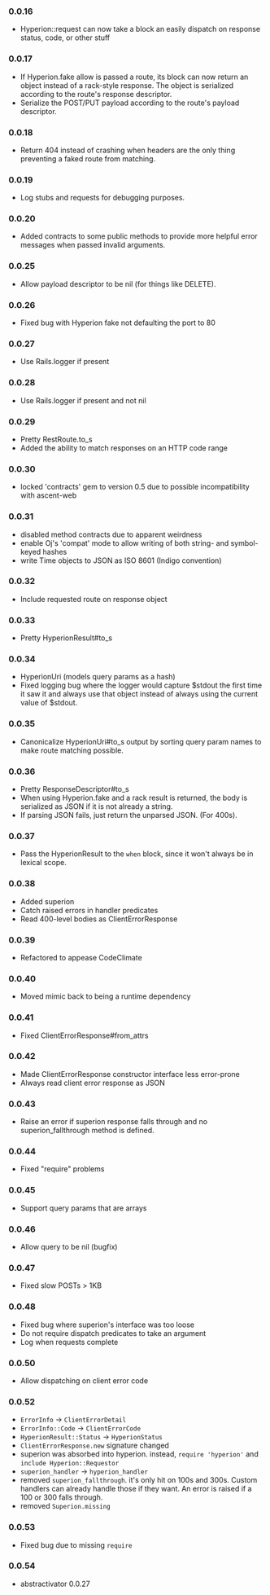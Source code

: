 ### 0.0.16
- Hyperion::request can now take a block an easily dispatch on response status, code, or other stuff

### 0.0.17
- If Hyperion.fake allow is passed a route, its block can now return an object instead of a rack-style response.
  The object is serialized according to the route's response descriptor.
- Serialize the POST/PUT payload according to the route's payload descriptor.

### 0.0.18
- Return 404 instead of crashing when headers are the only thing preventing a faked route from matching.

### 0.0.19
- Log stubs and requests for debugging purposes.

### 0.0.20
- Added contracts to some public methods to provide more helpful error messages when passed invalid arguments.

### 0.0.25
- Allow payload descriptor to be nil (for things like DELETE).

### 0.0.26
- Fixed bug with Hyperion fake not defaulting the port to 80

### 0.0.27
- Use Rails.logger if present

### 0.0.28
- Use Rails.logger if present and not nil

### 0.0.29
- Pretty RestRoute.to_s
- Added the ability to match responses on an HTTP code range

### 0.0.30
- locked 'contracts' gem to version 0.5 due to possible incompatibility with ascent-web

### 0.0.31
- disabled method contracts due to apparent weirdness
- enable Oj's 'compat' mode to allow writing of both string- and symbol-keyed hashes
- write Time objects to JSON as ISO 8601 (Indigo convention)

### 0.0.32
- Include requested route on response object

### 0.0.33
- Pretty HyperionResult#to_s

### 0.0.34
- HyperionUri (models query params as a hash)
- Fixed logging bug where the logger would capture $stdout the first time it saw it
  and always use that object instead of always using the current value of $stdout.

### 0.0.35
- Canonicalize HyperionUri#to_s output by sorting query param names to make route matching possible.

### 0.0.36
- Pretty ResponseDescriptor#to_s
- When using Hyperion.fake and a rack result is returned, the body is serialized as JSON
  if it is not already a string.
- If parsing JSON fails, just return the unparsed JSON. (For 400s).

### 0.0.37
- Pass the HyperionResult to the `when` block, since it won't always be in lexical scope.

### 0.0.38
- Added superion
- Catch raised errors in handler predicates
- Read 400-level bodies as ClientErrorResponse

### 0.0.39
- Refactored to appease CodeClimate

### 0.0.40
- Moved mimic back to being a runtime dependency

### 0.0.41
- Fixed ClientErrorResponse#from_attrs

### 0.0.42
- Made ClientErrorResponse constructor interface less error-prone
- Always read client error response as JSON

### 0.0.43
- Raise an error if superion response falls through and no superion_fallthrough method is defined.

### 0.0.44
- Fixed "require" problems

### 0.0.45
- Support query params that are arrays

### 0.0.46
- Allow query to be nil (bugfix)

### 0.0.47
- Fixed slow POSTs > 1KB

### 0.0.48
- Fixed bug where superion's interface was too loose
- Do not require dispatch predicates to take an argument
- Log when requests complete

### 0.0.50
- Allow dispatching on client error code

### 0.0.52
- `ErrorInfo` -> `ClientErrorDetail`
- `ErrorInfo::Code` -> `ClientErrorCode`
- `HyperionResult::Status` -> `HyperionStatus`
- `ClientErrorResponse.new` signature changed
- superion was absorbed into hyperion. instead, `require 'hyperion'`
  and `include Hyperion::Requestor`
- `superion_handler` -> `hyperion_handler`
- removed `superion_fallthrough`. it's only hit on 100s and 300s.
  Custom handlers can already handle those if they want. An error is
  raised if a 100 or 300 falls through.
- removed `Superion.missing`

### 0.0.53
- Fixed bug due to missing `require`

### 0.0.54
- abstractivator 0.0.27

